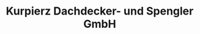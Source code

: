 ---
title: "Kurpierz Dachdecker- und Spengler GmbH"
url: /munderfing/kurpierz-dachdecker-und-spengler-gmbh/
shop: Allgemein
---